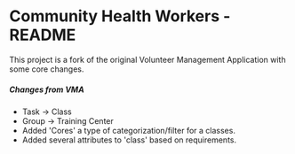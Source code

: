 Community Health Workers - README
===

This project is a fork of the original Volunteer Management Application with some core changes.

##### Changes from VMA
- Task -> Class
- Group -> Training Center
- Added 'Cores' a type of categorization/filter for a classes.
- Added several attributes to 'class' based on requirements.